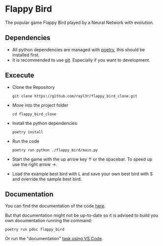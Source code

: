 # Flappy Bird

The popular game Flappy Bird played by a Neural Network with evolution.

## Dependencies

- All python dependencies are managed with [poetry](https://python-poetry.org/), this should be installed first.
- It is recommended to use [git](https://git-scm.com/). Especially if you want to development.

## Excecute

- Clone the Repository

    ```Shell
    git clone https://github.com/rayl3r/flappy_bird_clone.git
    ```

- Move into the project folder

    ```Shell
    cd flappy_bird_clone
    ```

- Install the python dependencies

    ```Shell
    poetry install
    ```

- Run the code

    ```Shell
    poetry run python ./flappy_bird/main.py
    ```

- Start the game with the up arrow key &uarr; or the spacebar. To speed up use the right arrow &rarr;.
- Load the example best bird with L and save your own best bird with S and override the sample best bird.

## Documentation

You can find the documentation of the code [here](https://rayl3r.github.io/flappy_bird_clone/).

But that documentation might not be up-to-date so it is advised to build you own documentation running the command:

    poetry run pdoc flappy_bird

Or run the "documentation" [task using VS Code](https://code.visualstudio.com/Docs/editor/tasks).
